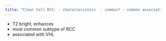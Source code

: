 ```yaml
---
title: "Clear Cell RCC: - characteristics  - common? - common association"
---
```

- T2 bright, enhances
- most common subtype of RCC
- associated with VHL

